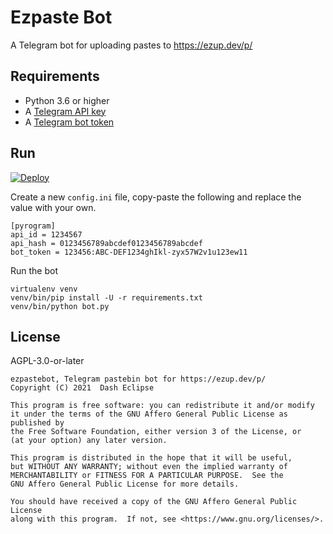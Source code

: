 # Ezpaste Bot

A Telegram bot for uploading pastes to https://ezup.dev/p/

## Requirements

- Python 3.6 or higher
- A [Telegram API key](https://docs.pyrogram.org/intro/setup#api-keys)
- A [Telegram bot token](https://t.me/botfather)

## Run

[![Deploy](https://www.herokucdn.com/deploy/button.svg)](https://heroku.com/deploy)

Create a new `config.ini` file, copy-paste the following and replace the value
with your own.

```
[pyrogram]
api_id = 1234567
api_hash = 0123456789abcdef0123456789abcdef
bot_token = 123456:ABC-DEF1234ghIkl-zyx57W2v1u123ew11
```

Run the bot

```
virtualenv venv
venv/bin/pip install -U -r requirements.txt
venv/bin/python bot.py
```

## License

AGPL-3.0-or-later

```
ezpastebot, Telegram pastebin bot for https://ezup.dev/p/
Copyright (C) 2021  Dash Eclipse

This program is free software: you can redistribute it and/or modify
it under the terms of the GNU Affero General Public License as published by
the Free Software Foundation, either version 3 of the License, or
(at your option) any later version.

This program is distributed in the hope that it will be useful,
but WITHOUT ANY WARRANTY; without even the implied warranty of
MERCHANTABILITY or FITNESS FOR A PARTICULAR PURPOSE.  See the
GNU Affero General Public License for more details.

You should have received a copy of the GNU Affero General Public License
along with this program.  If not, see <https://www.gnu.org/licenses/>.
```

